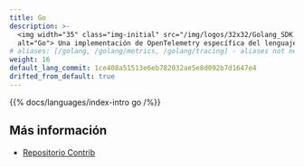 ```yaml
---
title: Go
description: >-
  <img width="35" class="img-initial" src="/img/logos/32x32/Golang_SDK.svg"
  alt="Go"> Una implementación de OpenTelemetry específica del lenguaje Go.
# aliases: [/golang, /golang/metrics, /golang/tracing] - aliases not needed since they predate the creation of this page
weight: 16
default_lang_commit: 1ce408a51513e6eb782032ae5e8d092b7d1647e4
drifted_from_default: true
---
```


{{% docs/languages/index-intro go /%}}

## Más información

- [Repositorio Contrib](https://github.com/open-telemetry/opentelemetry-go-contrib)
